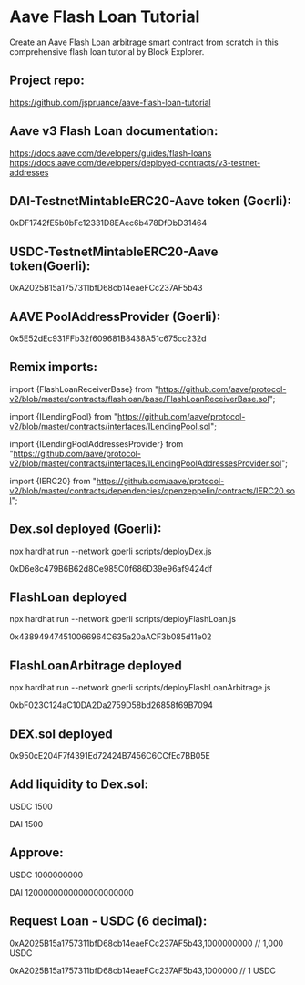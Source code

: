 # Aave Flash Loan Tutorial
Create an Aave Flash Loan arbitrage smart contract from scratch in this comprehensive flash loan tutorial by Block Explorer.

## Project repo:
https://github.com/jspruance/aave-flash-loan-tutorial

## Aave v3 Flash Loan documentation:
https://docs.aave.com/developers/guides/flash-loans
https://docs.aave.com/developers/deployed-contracts/v3-testnet-addresses

## DAI-TestnetMintableERC20-Aave token (Goerli):
0xDF1742fE5b0bFc12331D8EAec6b478DfDbD31464

## USDC-TestnetMintableERC20-Aave token(Goerli):
0xA2025B15a1757311bfD68cb14eaeFCc237AF5b43

## AAVE PoolAddressProvider (Goerli):
0x5E52dEc931FFb32f609681B8438A51c675cc232d

## Remix imports:
import {FlashLoanReceiverBase} from "https://github.com/aave/protocol-v2/blob/master/contracts/flashloan/base/FlashLoanReceiverBase.sol";

import {ILendingPool} from "https://github.com/aave/protocol-v2/blob/master/contracts/interfaces/ILendingPool.sol";

import {ILendingPoolAddressesProvider} from "https://github.com/aave/protocol-v2/blob/master/contracts/interfaces/ILendingPoolAddressesProvider.sol";

import {IERC20} from "https://github.com/aave/protocol-v2/blob/master/contracts/dependencies/openzeppelin/contracts/IERC20.sol";

## Dex.sol deployed (Goerli): 
npx hardhat run --network goerli scripts/deployDex.js

0xD6e8c479B6B62d8Ce985C0f686D39e96af9424df

## FlashLoan deployed  
npx hardhat run --network goerli scripts/deployFlashLoan.js

0x438949474510066964C635a20aACF3b085d11e02

## FlashLoanArbitrage deployed
npx hardhat run --network goerli scripts/deployFlashLoanArbitrage.js

0xbF023C124aC10DA2Da2759D58bd26858f69B7094

## DEX.sol deployed
0x950cE204F7f4391Ed72424B7456C6CCfEc7BB05E

## Add liquidity to Dex.sol:
USDC 1500

DAI  1500

## Approve:
USDC 1000000000

DAI  1200000000000000000000

## Request Loan - USDC (6 decimal):
0xA2025B15a1757311bfD68cb14eaeFCc237AF5b43,1000000000 // 1,000 USDC

0xA2025B15a1757311bfD68cb14eaeFCc237AF5b43,1000000   // 1 USDC
